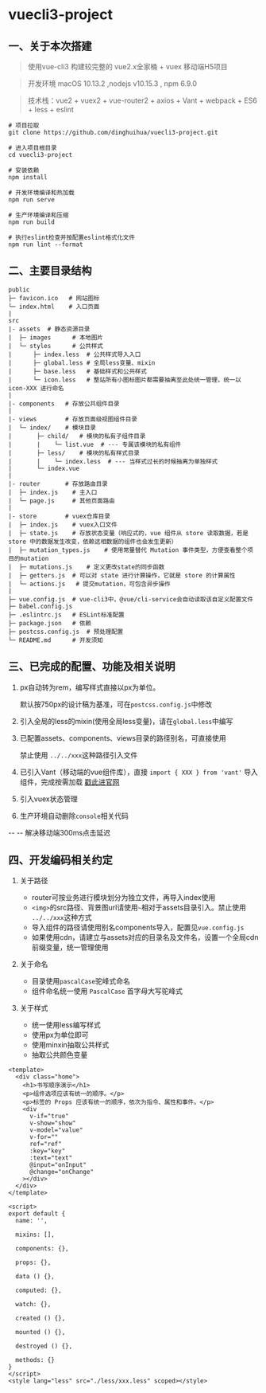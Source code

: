# vuecli3-project

## 一、关于本次搭建

> 使用vue-cli3 构建较完整的 vue2.x全家桶 + vuex 移动端H5项目

> 开发环境 macOS 10.13.2 ,nodejs v10.15.3 , npm 6.9.0

> 技术栈：vue2 + vuex2 + vue-router2 + axios + Vant + webpack + ES6 + less + eslint

```
# 项目拉取
git clone https://github.com/dinghuihua/vuecli3-project.git

# 进入项目根目录
cd vuecli3-project

# 安装依赖
npm install

# 开发环境编译和热加载
npm run serve

# 生产环境编译和压缩
npm run build

# 执行eslint检查并按配置eslint格式化文件
npm run lint --format

```

## 二、主要目录结构

```
public
├─ favicon.ico   # 网站图标
└─ index.html    # 入口页面
|
src
|- assets  # 静态资源目录
|  ├─ images      # 本地图片
|  └─ styles      # 公共样式
|      ├─ index.less  # 公共样式导入入口
|      ├─ global.less # 全局less变量、mixin 
|      ├─ base.less   # 基础样式和公共样式
|      └─ icon.less   # 整站所有小图标图片都需要抽离至此处统一管理，统一以 icon-XXX 进行命名
|
|- components   # 存放公共组件目录
|
|- views        # 存放页面级视图组件目录
|  └─ index/    # 模块目录  
|       ├─ child/   # 模块的私有子组件目录
|       |    └─ list.vue  # --- 专属该模块的私有组件
|       ├─ less/    # 模块的私有样式目录
|       |    └─ index.less  # --- 当样式过长的时候抽离为单独样式
|       └─ index.vue   
| 
|- router       # 存放路由目录
|  ├─ index.js    # 主入口
|  └─ page.js     # 其他页面路由
|
|- store        # vuex仓库目录
|  ├─ index.js    # vuex入口文件
|  ├─ state.js    # 存放状态变量（响应式的，vue 组件从 store 读取数据，若是 store 中的数据发生改变，依赖这相数据的组件也会发生更新）
|  ├─ mutation_types.js    # 使用常量替代 Mutation 事件类型，方便查看整个项目的mutation
|  ├─ mutations.js    # 定义更改state的同步函数
|  ├─ getters.js  # 可以对 state 进行计算操作，它就是 store 的计算属性
|  └─ actions.js   # 提交mutation，可包含异步操作
|
├─ vue.config.js  # vue-cli3中，@vue/cli-service会自动读取该自定义配置文件 
├─ babel.config.js
├─ .eslintrc.js   # ESLint标准配置
├─ package.json   # 依赖
├─ postcss.config.js  # 预处理配置
└─ README.md      # 开发须知

```

## 三、已完成的配置、功能及相关说明 

1. px自动转为rem，编写样式直接以px为单位。

   默认按750px的设计稿为基准，可在`postcss.config.js`中修改

2. 引入全局的less的mixin(使用全局less变量)，请在`global.less`中编写

3. 已配置assets、components、views目录的路径别名，可直接使用

   禁止使用 `../../xxx`这种路径引入文件

4. 已引入Vant（移动端的vue组件库），直接 `import { XXX } from 'vant'` 导入组件，完成按需加载
[戳此进官网](https://youzan.github.io/vant/#/zh-CN/intro)

5. 引入vuex状态管理

6. 生产环境自动删除`console`相关代码


--
-- 解决移动端300ms点击延迟


## 四、开发编码相关约定

1. 关于路径
    * router可按业务进行模块划分为独立文件，再导入index使用
    * `<img>`的src路径、背景图url请使用`~`相对于assets目录引入。禁止使用 `../../xxx`这种方式
    * 导入组件的路径请使用别名components导入，配置见`vue.config.js`
    * 如果使用cdn，请建立与assets对应的目录名及文件名，设置一个全局cdn前缀变量，统一管理使用
    
    
2. 关于命名
    * 目录使用`pascalCase`驼峰式命名
    * 组件命名统一使用 `PascalCase` 首字母大写驼峰式
    
3. 关于样式
    
    * 统一使用less编写样式
    * 使用px为单位即可
    * 使用minxin抽取公共样式
    * 抽取公共颜色变量


```
<template>
  <div class="home">
    <h1>书写顺序演示</h1>
    <p>组件选项应该有统一的顺序。</p>
    <p>标签的 Props 应该有统一的顺序，依次为指令、属性和事件。</p>
    <div
      v-if="true"
      v-show="show"
      v-model="value"
      v-for=""
      ref="ref"
      :key="key"
      :text="text"
      @input="onInput"
      @change="onChange"
    ></div>
  </div>
</template>

<script>
export default {
  name: '',

  mixins: [],

  components: {},

  props: {},

  data () {},

  computed: {},

  watch: {},

  created () {},

  mounted () {},

  destroyed () {},

  methods: {}
}
</script>
<style lang="less" src="./less/xxx.less" scoped></style>
```